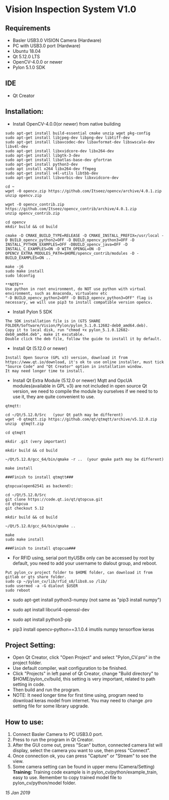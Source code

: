 # **Vision Inspection System V1.0**

## **Requirements**
- Basler USB3.0 VISION Camera (Hardware)
- PC with USB3.0 port (Hardware)
- Ubuntu 18.04
- Qt 5.12.0 LTS
- OpenCV-4.0.0 or newer
- Pylon 5.1.0 SDK

## **IDE**
- Qt Creator

## **Installation:**

- Install OpenCV-4.0.0(or newer) from native building

```
sudo apt-get install build-essential cmake unzip wget pkg-config
sudo apt-get install libjpeg-dev libpng-dev libtiff-dev
sudo apt-get install libavcodec-dev libavformat-dev libswscale-dev libv4l-dev
sudo apt-get install libxvidcore-dev libx264-dev
sudo apt-get install libgtk-3-dev
sudo apt-get install libatlas-base-dev gfortran
sudo apt-get install python3-dev
sudo apt install x264 libx264-dev ffmpeg
sudo apt-get install v4l-utils libtbb-dev
sudo apt-get install libvorbis-dev libxvidcore-dev

cd ~
wget -O opencv.zip https://github.com/Itseez/opencv/archive/4.0.1.zip
unzip opencv.zip

wget -O opencv_contrib.zip https://github.com/Itseez/opencv_contrib/archive/4.0.1.zip
unzip opencv_contrib.zip

cd opencv
mkdir build && cd build

cmake -D CMAKE_BUILD_TYPE=RELEASE -D CMAKE_INSTALL_PREFIX=/usr/local -D BUILD_opencv_python2=OFF -D BUILD_opencv_python3=OFF -D INSTALL_PYTHON_EXAMPLES=OFF -DBUILD_opencv_java=OFF -D INSTALL_C_EXAMPLES=ON -D WITH_OPENGL=ON -D OPENCV_EXTRA_MODULES_PATH=$HOME/opencv_contrib/modules -D -BUILD_EXAMPLES=ON ..

make -j6
sudo make install
sudo ldconfig

**NOTE**
Use python in root environment, do NOT use python with virtual environment, such as Anaconda, virtualenv etc
"-D BUILD_opencv_python2=OFF -D BUILD_opencv_python3=OFF" flag is necessary, we will use pip3 to install compatible version opencv.
```

- Install Pylon 5 SDK

```
The SDK installation file is in (GTS SHARE FOLDER/Software/Vision/Pylon/pylon_5.1.0.12682-deb0_amd64.deb).
Copy it to local disk, run "chmod +x pylon_5.1.0.12682-deb0_amd64.deb", make it excutable.
Double click the deb file, follow the guide to install it by default.
```

- Install Qt (5.12.0 or newer)

```
Install Open Source (GPL v3) version, download it from https://www.qt.io/download, it's ok to use online installer, must tick "Source Code" and "Qt Creator" option in installation window.
It may need longer time to install.
```

- Install Qt Extra Module (5.12.0 or newer)
  Mqtt and OpcUA modules(available in GPL v3) are not included in open source Qt version, we need to compile the module by ourselves if we need to to use it, they are quite convenient to use.
```
qtmqtt:

cd ~/Qt/5.12.0/Src   (your Qt path may be different)
wget -O qtmqtt.zip https://github.com/qt/qtmqtt/archive/v5.12.0.zip
unzip  qtmqtt.zip

cd qtmqtt

mkdir .git (very important)

mkdir build && cd build

~/Qt/5.12.0/gcc_64/bin/qmake -r ..  (your qmake path may be different)

make install

###Finish to install qtmqtt###

qtopcua(open62541 as backend):

cd ~/Qt/5.12.0/Src
git clone https://code.qt.io/qt/qtopcua.git
cd qtopcua
git checkout 5.12

mkdir build && cd build

~/Qt/5.12.0/gcc_64/bin/qmake ..

make
sudo make install

###Finish to install qtopcua###

```
- For RFID using, serial port ttyUSBx only can be accessed by root by default, you need to add your username to dialout group, and reboot.
```
Put pylon_cv project folder to $HOME folder, can download it from gitlab or gts share folder.
sudo cp ~/pylon_cv/lib/rfid_s8/libs8.so /lib/
sudo usermod -a -G dialout $USER
sudo reboot
```
- sudo apt-get install python3-numpy  (not same as "pip3 install numpy")

- sudo apt install libcurl4-openssl-dev

- sudo apt install python3-pip

- pip3 install opencv-python==3.1.0.4 imutils numpy tensorflow keras


## **Project Setting:**

- Open Qt Creator, click "Open Project" and select "Pylon_CV.pro" in the project folder.
- Use default compiler, wait configuration to be finished.
- Click "Projects" in left panel of Qt Creator, change "Build directory" to $HOME/pylon_cv/build, this setting is very important, related to path setting in code.
- Then build and run the program.
- NOTE: It need longer time for first time using, program need to download keras model from internet.
You may need to change .pro setting file for some library upgrade.

## **How to use:**
1. Connect Basler Camera to PC USB3.0 port.
2. Press to run the program in Qt Creator.
3. After the GUI come out, press "Scan" button, connected camera list will display, select the camera you want to use, then press "Connect".
4. Once connection ok, you can press "Capture" or "Stream" to see the view.
5. Some camera setting can be found in upper menu (Camera/Setting)
  **Training:** 
  Training code example is in pylon_cv/python/example_train, easy to use.
  Remember to copy trained model file to pylon_cv/python/model folder.

  
*15 Jan 2019*
